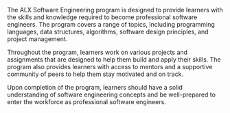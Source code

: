 The ALX Software Engineering program is designed to provide learners with the skills and knowledge required to become professional software engineers. The program covers a range of topics, including programming languages, data structures, algorithms, software design principles, and project management.

Throughout the program, learners work on various projects and assignments that are designed to help them build and apply their skills. The program also provides learners with access to mentors and a supportive community of peers to help them stay motivated and on track.

Upon completion of the program, learners should have a solid understanding of software engineering concepts and be well-prepared to enter the workforce as professional software engineers.
